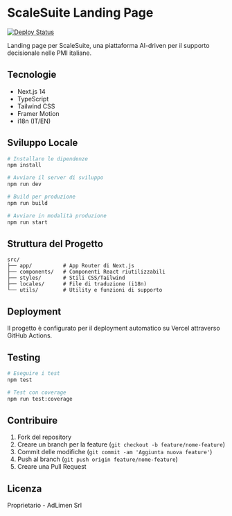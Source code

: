 # ScaleSuite Landing Page

[![Deploy Status](https://github.com/adlimen/scale-suite-landing/actions/workflows/deploy.yml/badge.svg)](https://github.com/adlimen/scale-suite-landing/actions/workflows/deploy.yml)

Landing page per ScaleSuite, una piattaforma AI-driven per il supporto decisionale nelle PMI italiane.

## Tecnologie

- Next.js 14
- TypeScript
- Tailwind CSS
- Framer Motion
- i18n (IT/EN)

## Sviluppo Locale

```bash
# Installare le dipendenze
npm install

# Avviare il server di sviluppo
npm run dev

# Build per produzione
npm run build

# Avviare in modalità produzione
npm run start
```

## Struttura del Progetto

```
src/
├── app/          # App Router di Next.js
├── components/   # Componenti React riutilizzabili
├── styles/       # Stili CSS/Tailwind
├── locales/      # File di traduzione (i18n)
└── utils/        # Utility e funzioni di supporto
```

## Deployment

Il progetto è configurato per il deployment automatico su Vercel attraverso GitHub Actions.

## Testing

```bash
# Eseguire i test
npm test

# Test con coverage
npm run test:coverage
```

## Contribuire

1. Fork del repository
2. Creare un branch per la feature (`git checkout -b feature/nome-feature`)
3. Commit delle modifiche (`git commit -am 'Aggiunta nuova feature'`)
4. Push al branch (`git push origin feature/nome-feature`)
5. Creare una Pull Request

## Licenza

Proprietario - AdLimen Srl 